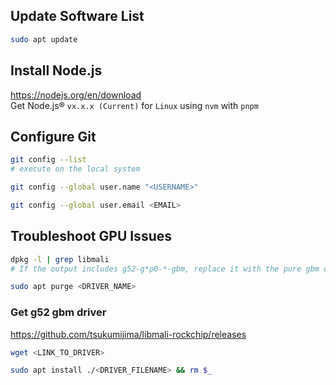 ## Update Software List

```bash
sudo apt update
```

## Install Node.js

https://nodejs.org/en/download  
Get Node.js® `vx.x.x (Current)` for `Linux` using `nvm` with `pnpm`

## Configure Git

```bash
git config --list
# execute on the local system

git config --global user.name "<USERNAME>"

git config --global user.email <EMAIL>
```

## Troubleshoot GPU Issues
```bash
dpkg -l | grep libmali
# If the output includes g52-g*p0-*-gbm, replace it with the pure gbm driver.

sudo apt purge <DRIVER_NAME>
```
### Get g52 gbm driver
https://github.com/tsukumijima/libmali-rockchip/releases

```bash
wget <LINK_TO_DRIVER>

sudo apt install ./<DRIVER_FILENAME> && rm $_
```
